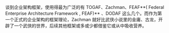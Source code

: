 谈到企业架构框架，使用得最为广泛的有 TOGAF、Zachman、FEAF**( Federal Enterprise Architecture Framework , FEAF)** 、DODAF 这么几个。而作为第一个正式的企业架构的框架理论，Zachman 就好比武侠小说里的金庸、古龙，开辟了一个武侠的世界，后续其他框架或多或少都借鉴它或从中吸收营养。